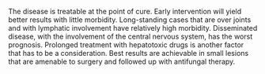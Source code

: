 The disease is treatable at the point of cure. Early intervention will yield better results with little morbidity. Long-standing cases that are over joints and with lymphatic involvement have relatively high morbidity. Disseminated disease, with the involvement of the central nervous system, has the worst prognosis. Prolonged treatment with hepatotoxic drugs is another factor that has to be a consideration. Best results are achievable in small lesions that are amenable to surgery and followed up with antifungal therapy.